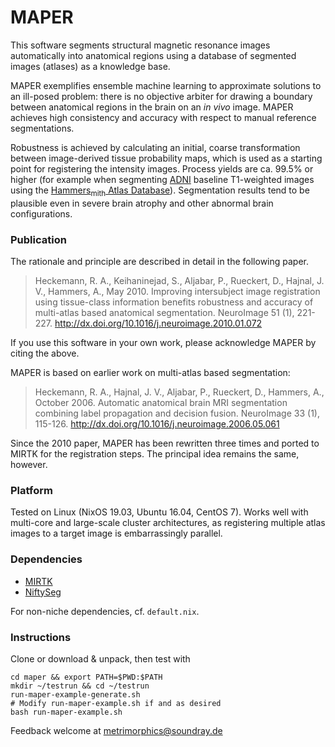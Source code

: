 MAPER
=====

This software segments structural magnetic resonance images
automatically into anatomical regions using a database of segmented
images (atlases) as a knowledge base.

MAPER exemplifies ensemble machine learning to approximate solutions
to an ill-posed problem: there is no objective arbiter for drawing a
boundary between anatomical regions in the brain on an _in vivo_
image.  MAPER achieves high consistency and accuracy with
respect to manual reference segmentations.

Robustness is achieved by calculating an initial, coarse
transformation between image-derived tissue probability maps, which is
used as a starting point for registering the intensity images.
Process yields are ca. 99.5% or higher (for example when segmenting
[ADNI](http://adni.loni.usc.edu/) baseline T1-weighted images using
the [Hammers<sub>mith</sub> Atlas
Database](https://brain-development.org/brain-atlases/adult-brain-atlases/)).
Segmentation results tend to be plausible even in severe brain atrophy
and other abnormal brain configurations.


### Publication

The rationale and principle are described in detail in the following
paper.

>    Heckemann, R. A., Keihaninejad, S., Aljabar, P., Rueckert, D.,
>    Hajnal, J. V., Hammers, A., May 2010. Improving intersubject image
>    registration using tissue-class information benefits robustness
>    and accuracy of multi-atlas based anatomical
>    segmentation. NeuroImage 51 (1),
>    221-227. http://dx.doi.org/10.1016/j.neuroimage.2010.01.072

If you use this software in your own work, please acknowledge MAPER by
citing the above.

MAPER is based on earlier work on multi-atlas based segmentation:

>    Heckemann, R. A., Hajnal, J. V., Aljabar, P., Rueckert, D.,
>    Hammers, A., October 2006. Automatic anatomical brain MRI
>    segmentation combining label propagation and decision
>    fusion. NeuroImage 33 (1),
>    115-126. http://dx.doi.org/10.1016/j.neuroimage.2006.05.061
    
Since the 2010 paper, MAPER has been rewritten three times and ported
to MIRTK for the registration steps. The principal idea remains the 
same, however.


### Platform

Tested on Linux (NixOS 19.03, Ubuntu 16.04, CentOS 7).  Works well
with multi-core and large-scale cluster architectures, as registering
multiple atlas images to a target image is embarrassingly parallel.


### Dependencies

* [MIRTK](https://github.com/BioMedIA/MIRTK)
* [NiftySeg](https://github.com/KCL-BMEIS/NiftySeg)

For non-niche dependencies, cf. `default.nix`.

### Instructions

Clone or download & unpack, then test with

```
cd maper && export PATH=$PWD:$PATH
mkdir ~/testrun && cd ~/testrun
run-maper-example-generate.sh
# Modify run-maper-example.sh if and as desired
bash run-maper-example.sh
```

Feedback welcome at metrimorphics@soundray.de



